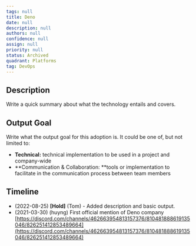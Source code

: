 ```yaml
---
tags: null
title: Deno
date: null
description: null
authors: null
confidence: null
assign: null
priority: null
status: Archived
quadrant: Platforms
tag: DevOps
---
```


## Description
Write a quick summary about what the technology entails and covers.

## Output Goal
Write what the output goal for this adoption is. It could be one of, but not limited to:

* **Technical:** technical implementation to be used in a project and company-wide
* **Communication & Collaboration: **tools or implementation to facilitate in the communication process between team members

## Timeline
* (2022-08-25) **[Hold]** (Tom) - Added description and basic output.
* (2021-03-30) (huyng) First official mention of Deno company [https://discord.com/channels/462663954813157376/810481888619135046/826251412853489664](https://discord.com/channels/462663954813157376/810481888619135046/826251412853489664)